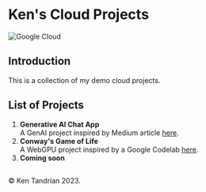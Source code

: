 # Ken's Cloud Projects

![Google Cloud](https://img.shields.io/badge/Google_Cloud-black?style=for-the-badge&logo=google-cloud)

## Introduction

This is a collection of my demo cloud projects.

## List of Projects

1. **Generative AI Chat App**\
   A GenAI project inspired by Medium article [here](https://medium.com/google-cloud-indonesia/deployment-cepat-sebuah-genai-chat-app-dengan-vertexai-langchain-strimlit-11d9d32b89a0).
2. **Conway's Game of Life**\
   A WebGPU project inspired by a Google Codelab [here](https://codelabs.developers.google.com/your-first-webgpu-app).
3. **Coming soon**

##

&#169; Ken Tandrian 2023.
